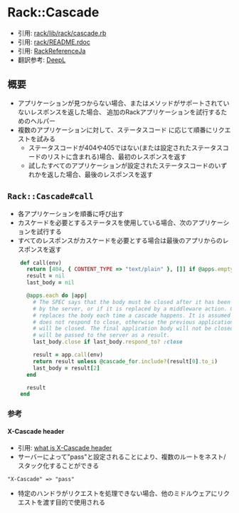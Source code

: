 # Rack::Cascade
- 引用: [rack/lib/rack/cascade.rb](https://github.com/rack/rack/blob/master/lib/rack/cascade.rb)
- 引用: [rack/README.rdoc](https://github.com/rack/rack/blob/master/README.rdoc)
- 引用: [RackReferenceJa](https://route477.net/w/RackReferenceJa.html)
- 翻訳参考: [DeepL](https://www.deepl.com/translator)

## 概要
- アプリケーションが見つからない場合、またはメソッドがサポートされていないレスポンスを返した場合、
  追加のRackアプリケーションを試行するためのヘルパー
- 複数のアプリケーションに対して、ステータスコード に応じて順番にリクエストを試みる
  - ステータスコードが404や405ではない(または設定されたステータスコードのリストに含まれる)場合、最初のレスポンスを返す
  - 試したすべてのアプリケーションが設定されたステータスコードのいずれかを返した場合、最後のレスポンスを返す

## `Rack::Cascade#call`
- 各アプリケーションを順番に呼び出す
- カスケードを必要とするステータスを使用している場合、次のアプリケーションを試行する
- すべてのレスポンスがカスケードを必要とする場合は最後のアプリからのレスポンスを返す
```ruby
    def call(env)
      return [404, { CONTENT_TYPE => "text/plain" }, []] if @apps.empty?
      result = nil
      last_body = nil

      @apps.each do |app|
        # The SPEC says that the body must be closed after it has been iterated
        # by the server, or if it is replaced by a middleware action. Cascade
        # replaces the body each time a cascade happens. It is assumed that nil
        # does not respond to close, otherwise the previous application body
        # will be closed. The final application body will not be closed, as it
        # will be passed to the server as a result.
        last_body.close if last_body.respond_to? :close

        result = app.call(env)
        return result unless @cascade_for.include?(result[0].to_i)
        last_body = result[2]
      end

      result
    end
```

### 参考
#### X-Cascade header
- 引用: [what is X-Cascade header](https://stackoverflow.com/questions/5643907/what-is-x-cascade-header)
- サーバーによって"pass"と設定されることにより、複数のルートをネスト/スタック化することができる
```
"X-Cascade" => "pass"
```
- 特定のハンドラがリクエストを処理できない場合、他のミドルウェアにリクエストを渡す目的で使用される
